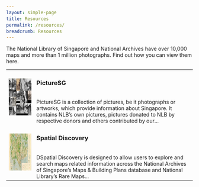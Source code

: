 ```yaml
---
layout: simple-page
title: Resources
permalink: /resources/
breadcrumb: Resources
---
```


The National Library of Singapore and National Archives have over 10,000 maps and more than 1 million photographs. Find out how you can view them here.

<table class="table-v">
  <tr>
    <td><img src="/images/thumbnail-picturesg.jpg" alt="PictureSG" height="100px" /></td>
    <td>
		<h3>PictureSG</h3><br/>
		PictureSG is a collection of pictures, be it photographs or artworks, which provide information about Singapore. It contains NLB’s own pictures, pictures donated to NLB by respective donors and others contributed by our...
	</td>
  </tr>
  <tr>
    <td><img src="/images/thumbnail-spatialdiscovery.jpg" alt="Spatial Discovery" height="100px" /></td>
    <td>
		<h3>Spatial Discovery</h3><br/>
		DSpatial Discovery is designed to allow users to explore and search maps related information across the National Archives of Singapore’s Maps & Building Plans database and National Library’s Rare Maps...
	</td>
  </tr>
</table>